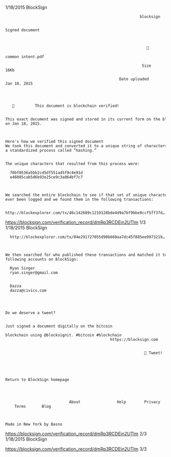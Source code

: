 1/18/2015                                                            BlockSign



                                                               blocksign

                                                             Signed document



                                                                  
                                                             common intent.pdf

                                                                Size   16Kb

                                                      Date uploaded   Jan 18, 2015




                This document is blockchain verified!


    This exact document was signed and stored in its current form on the blockchain
    on Jan 18, 2015.



    Here's how we verified this signed document
    We took this document and converted it to a unique string of characters through
    a standardized process called “hashing.”


    The unique characters that resulted from this process were:

      70bf0536a5bb2cd5df551a45f9c4e91d
      e46085cab5d6b93e25ce9c3a864bf7c7



    We searched the entire blockchain to see if that set of unique characters had
    ever been logged and we found them in the following transactions:

      http://blockexplorer.com/tx/46c142689c1219128bde4d9a7bf9bbe9ccf5ff37d…


https://blocksign.com/verification_record/dmRp3RCDEin2UTlm                            1/3
1/18/2015                                                            BlockSign


      http://blockexplorer.com/tx/04e291727055d90b660aa7dc45f885ee9973219…



    We then searched for who published these transactions and matched it to the
    following accounts on BlockSign:

      Ryan Singer
      ryan.singer@gmail.com


      Dazza
      dazza@civics.com



                                                     Do we deserve a tweet?

                                      Just signed a document digitally on the bitcoin
                                   blockchain using @blocksignit. #bitcoin #blockchain
                                                  https://blocksign.com


                                                                  Tweet!




                                                     Return to BlockSign homepage




                                About                Help        Privacy             Terms       Blog


                                                    Made in New York by Basno




https://blocksign.com/verification_record/dmRp3RCDEin2UTlm                                              2/3
1/18/2015                                                    BlockSign




https://blocksign.com/verification_record/dmRp3RCDEin2UTlm               3/3
